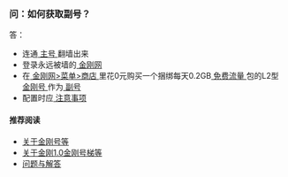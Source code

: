 ### 问：如何获取副号？
答：
- 连通[ 主号 ](https://a2zitpro.github.io/web/主号)翻墙出来
- 登录永远被墙的[ 金刚网 ](https://a2zitpro.github.io/web/金刚中文网)
- 在[ 金刚网>菜单>商店 ](https://atozitpro.net/shop)里花0元购买一个捆绑每天0.2GB[ 免费流量 ](https://a2zitpro.github.io/web/免费流量)包的L2型[ 金刚号 ](https://a2zitpro.github.io/web/金刚号)作为[ 副号 ](https://a2zitpro.github.io/web/副号)
- 配置时应[ 注意事项 ](https://a2zitpro.github.io/web/配置注意事项)

#### 推荐阅读

- [关于金刚号等](https://a2zitpro.github.io/web/列表-金刚号及相关问题)
- [关于金刚1.0金刚号梯等](https://a2zitpro.github.io/web/列表-关于金刚1.0配置金刚号型翻墙梯及相关问题)
- [问题与解答](https://a2zitpro.github.io/web/列表-问题与解答)
